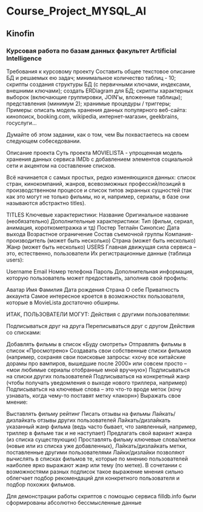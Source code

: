 # Course_Project_MYSQL_AI
## Kinofin
### Курсовая работа по базам данных факультет Artificial Intelligence

Требования к курсовому проекту
Составить общее текстовое описание БД и решаемых ею задач;
минимальное количество таблиц - 10;
скрипты создания структуры БД (с первичными ключами, индексами, внешними ключами);
создать ERDiagram для БД;
скрипты характерных выборок (включающие группировки, JOIN'ы, вложенные таблицы);
представления (минимум 2);
хранимые процедуры / триггеры;
Примеры: описать модель хранения данных популярного веб-сайта: кинопоиск, booking.com, wikipedia, интернет-магазин, geekbrains, госуслуги...

Думайте об этом задании, как о том, чем Вы похвастаетесь на своем следующем собеседовании.

Описание проекта
Суть проекта MOVIELISTA - упрощенная модель хранения данных сервиса IMDb с добавлением элементов социальной сети и акцентом на составление списков.

Всё начинается с самых простых, редко изменяющихся данных: список стран, кинокомпаний, жанров, всевозможных профессий/позиций в производственном процессе и список типов экранных сущностей (так как это могут не только фильмы, но и, например, сериалы, в базе они называются абстрактно titles).

TITLES
Ключевые характеристики:
Название
Оригинальное название (необязательно)
Дополнительные характеристики:
Тип (фильм, сериал, анимация, короткометражка и тд)
Постер
Теглайн
Синопсис
Дата выхода
Возрастное ограничение
Состав съемочной группы
Компания-производитель (может быть несколько)
Страна (может быть несколько)
Жанр (может быть несколько)
USERS
Главная движущая сила сервиса – это, естественно, пользователи Их регистрационные данные (таблица users):

Username
Email
Номер телефона
Пароль
Дополнительная информация, которую пользователь может предоставить, заполнив свой профиль:

Аватар
Имя
Фамилия
Дата рождения
Страна
О себе
Приватность аккаунта
Самое интересное кроется в возможностях пользователя, которые в MovieLista достаточно обширны.

ИТАК, ПОЛЬЗОВАТЕЛИ МОГУТ:
Действия с другими пользователями:

Подписываться друг на друга
Переписываться друг с другом
Действия со списками:

Добавлять фильмы в список «Буду смотреть»
Отправлять фильмы в список «Просмотрено»
Создавать свои собственные списки фильмов (например, сохраняя свои поисковые запросы: «хочу все китайские дорамы про вампиров, вышедшие после 2000» или совсем просто – «мои любимые сериалы отобранные мной вручную»)
Подписываться на списки других пользователей
Подписываться на конкретный жанр (чтобы получать уведомления о выходе нового триллера, например)
Подписываться на ключевые слова – это что-то вроде меток (хочу узнавать, когда чему-то поставят метку «лакорн»)
Выражать свое мнение:

Выставлять фильму рейтинг
Писать отзывы на фильмы
Лайкать/дизлайкать отзывы других пользователей
Лайкать/дизлайкать указанный жанр фильма (ведь часто бывает, что заявленный, например, триллер в фильме так и не наступает)
Предлагать свой вариант жанра (из списка существующих)
Проставлять фильму ключевые слова/метки (новые или из списка уже добавленных),
Лайкать/дизлайкать метки, поставленные другими пользователями
Лайки/дизлайки позволяют вычислять в списках фильмов те, которые по мнению пользователей наиболее ярко выражают жанр или тему (по метке). В сочетании с возможностями разных подписок такое выражение мнения сильно облегчает подбор рекомендаций для конкретного пользователя и подбор похожих фильмов.

Для демонстрации работы скриптов с помощью сервиса filldb.info были сформированы абсолютно бессмысленные данные
